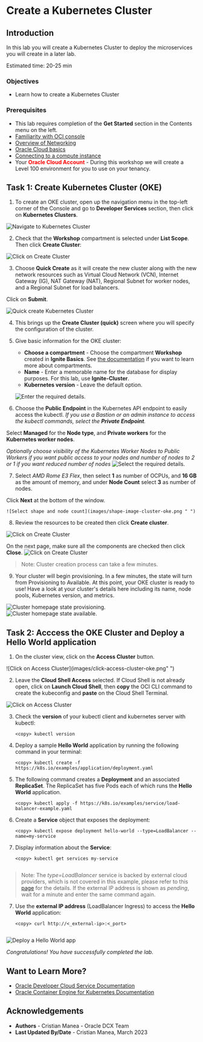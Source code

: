# Create a Kubernetes Cluster

## Introduction

In this lab you will create a Kubernetes Cluster to deploy the microservices you will create in a later lab.

Estimated time: 20-25 min

### Objectives

* Learn how to create a Kubernetes Cluster

### Prerequisites

* This lab requires completion of the **Get Started** section in the Contents menu on the left.
* [Familiarity with OCI console](https://docs.oracle.com/en-us/iaas/Content/GSG/Concepts/console.htm)
* [Overview of Networking](https://docs.oracle.com/en-us/iaas/Content/Network/Concepts/overview.htm)
* [Oracle Cloud basics](https://docs.oracle.com/en-us/iaas/Content/GSG/Concepts/concepts.htm)
* [Connecting to a compute instance](https://docs.oracle.com/en-us/iaas/Content/Compute/Tasks/accessinginstance.htm)
* Your **<font color="red">Oracle Cloud Account</font>** - During this workshop we will create a Level 100 environment for you to use on your tenancy.
## Task 1: Create Kubernetes Cluster (OKE)

1. To create an OKE cluster, open up the navigation menu in the top-left corner of the Console and go to **Developer Services** section, then click on **Kubernetes Clusters**.

  ![Navigate to Kubernetes Cluster](images/navigate-oke.png " ")

2. Check that the **Workshop** compartment is selected under **List Scope**. Then click **Create Cluster**:

  ![Click on Create Cluster](images/create-oke-cluster.png " ")

3. Choose **Quick Create** as it will create the new cluster along with the new network resources such as Virtual Cloud Network (VCN), Internet Gateway (IG), NAT Gateway (NAT), Regional Subnet for worker nodes, and a Regional Subnet for load balancers. 

  Click on **Submit**.

  ![Quick create Kubernetes Cluster](images/quick-cluster-oke.png " ")

4.  This brings up the __Create Cluster (quick)__ screen where you will specify the configuration of the cluster.

 
5. Give basic information for the OKE cluster:

    - __Choose a compartment__ - Choose the compartment **Workshop** created in __Ignite Basics__. See [the documentation](https://docs.oracle.com/en-us/iaas/Content/Identity/Tasks/managingcompartments.htm) if you want to learn more about compartments.
    - __Name__ - Enter a memorable name for the database for display purposes. For this lab, use __Ignite-Cluster__.
    - __Kubernetes version__ - Leave the default option.    

    ![Enter the required details.](images/configure-cluster-oke1.png " ")

6. Choose the **Public Endpoint** in the Kubernetes API endpoint to easily access the kubectl. *If you use a Bastion or an admin instance to access the kubectl commands, select the **Private Endpoint**.*

  Select **Managed** for the **Node type**, and **Private workers** for the **Kubernetes worker nodes**.

*Optionally choose visibility of the Kubernetes Worker Nodes to Public Workers if you want public access to your nodes and number of nodes to 2 or 1 if you want reduced number of nodes*
    ![Select the required details.](images/configure-cluster-oke2.png " ")

7. Select *AMD Rome E3 Flex*, then select **1** as number of OCPUs, and **16 GB** as the amount of memory, and under **Node Count** select **3** as number of nodes. 

  Click **Next** at the bottom of the window.

    ![Select shape and node count](images/shape-image-cluster-oke.png " ")

8. Review the resources to be created then click __Create cluster__.

 ![Click on Create Cluster](images/review-cluster-oke.png " ")

  On the next page, make sure all the components are checked then click **Close**.
 ![Click on Create Cluster](images/progress-create-cluster-oke.png " ")

 >Note: Cluster creation process can take a few minutes.

9.  Your cluster will begin provisioning. In a few minutes, the state will turn from Provisioning to Available. At this point, your OKE cluster is ready to use! Have a look at your cluster's details here including its name, node pools, Kubernetes version, and metrics.

  ![Cluster homepage state provisioning.](images/state-creating-cluster-oke.png " ")
  ![Cluster homepage state available.](images/state-available-cluster-oke.png " ")


## Task 2: Acccess the OKE Cluster and Deploy a Hello World application

1. On the cluster view, click on the **Access Cluster** button.

  ![Click on Access Cluster](images/click-access-cluster-oke.png" ")

2. Leave the **Cloud Shell Access** selected. If Cloud Shell is not already open, click on **Launch Cloud Shell**, then **copy** the OCI CLI command to create the kubeconfig and **paste** on the Cloud Shell Terminal.

  ![Click on Access Cluster](images/cloudshell-access-cluster-oke.png " ")

3. Check the **version** of your kubectl client and kubernetes server with kubectl:

    ```
    <copy> kubectl version
    ```

3. Deploy a sample **Hello World** application by running the following command in your terminal:

    ```
    <copy> kubectl create -f https://k8s.io/examples/application/deployment.yaml
    ```

4. The following command creates a **Deployment** and an associated **ReplicaSet**. The ReplicaSet has five Pods each of which runs the **Hello World** application.

    ```
    <copy> kubectl apply -f https://k8s.io/examples/service/load-balancer-example.yaml

    ```

5. Create a **Service** object that exposes the deployment:

    ```
    <copy> kubectl expose deployment hello-world --type=LoadBalancer --name=my-service

    ```

6. Display information about the **Service**:

    ```
    <copy> kubectl get services my-service
        
    ```

 >Note: The *type=LoadBalancer* service is backed by external cloud providers, which is not covered in this example, please refer to this [page](https://kubernetes.io/docs/concepts/services-networking/service/#loadbalancer) for the details. 
  If the external IP address is shown as *pending*, wait for a minute and enter the same command again.

7. Use the **external IP address** (LoadBalancer Ingress) to access the **Hello World** application:

    ```
    <copy> curl http://<_external-ip>:<_port>

    
    ```

![Deploy a Hello World app](images/cloudshell-commands-deploy-app-oke.png " ")


_Congratulations! You have successfully completed the lab._

## Want to Learn More?

* [Oracle Developer Cloud Service Documentation](https://docs.oracle.com/en/cloud/paas/developer-cloud/index.html)
* [Oracle Container Engine for Kubernetes Documentation](https://docs.cloud.oracle.com/en-us/iaas/Content/ContEng/Concepts/contengoverview.htm)

## Acknowledgements
* **Authors** -  Cristian Manea - Oracle DCX Team
* **Last Updated By/Date** - Cristian Manea, March 2023
